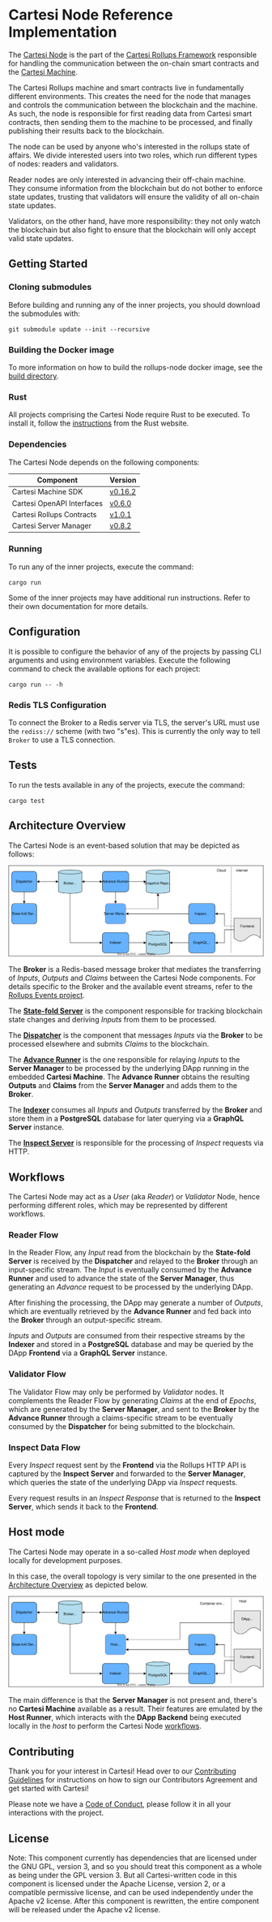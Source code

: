 # Cartesi Node Reference Implementation

The [Cartesi Node](https://docs.cartesi.io/cartesi-rollups/main-concepts/#cartesi-nodes) is the part of the [Cartesi Rollups Framework](https://docs.cartesi.io/cartesi-rollups/overview/) responsible for handling the communication between the on-chain smart contracts and the [Cartesi Machine](https://docs.cartesi.io/machine/intro/).

The Cartesi Rollups machine and smart contracts live in fundamentally different environments.
This creates the need for the node that manages and controls the communication between the blockchain and the machine.
As such, the node is responsible for first reading data from Cartesi smart contracts, then sending them to the machine to be processed, and finally publishing their results back to the blockchain.

The node can be used by anyone who's interested in the rollups state of affairs.
We divide interested users into two roles, which run different types of nodes: readers and validators.

Reader nodes are only interested in advancing their off-chain machine.
They consume information from the blockchain but do not bother to enforce state updates, trusting that validators will ensure the validity of all on-chain state updates.

Validators, on the other hand, have more responsibility: they not only watch the blockchain but also fight to ensure that the blockchain will only accept valid state updates.

## Getting Started

### Cloning submodules

Before building and running any of the inner projects, you should download the submodules with:

```shell
git submodule update --init --recursive
```

### Building the Docker image

To more information on how to build the rollups-node docker image, see the [build directory](./build/README.md).

### Rust

All projects comprising the Cartesi Node require Rust to be executed.
To install it, follow the [instructions](https://www.rust-lang.org/tools/install) from the Rust website.

### Dependencies

The Cartesi Node depends on the following components:

| Component | Version |
|---|---|
| Cartesi Machine SDK | [v0.16.2](https://github.com/cartesi/machine-emulator/releases/tag/v0.16.2) |
| Cartesi OpenAPI Interfaces | [v0.6.0](https://github.com/cartesi/openapi-interfaces/releases/tag/v0.6.0) |
| Cartesi Rollups Contracts | [v1.0.1](https://github.com/cartesi/rollups/releases/tag/v1.0.1) |
| Cartesi Server Manager | [v0.8.2](https://github.com/cartesi/server-manager/releases/tag/v0.8.2) |

### Running

To run any of the inner projects, execute the command:

```shell
cargo run
```

Some of the inner projects may have additional run instructions.
Refer to their own documentation for more details.

## Configuration

It is possible to configure the behavior of any of the projects by passing CLI arguments and using environment variables.
Execute the following command to check the available options for each project:

```shell
cargo run -- -h
```

### Redis TLS Configuration

To connect the Broker to a Redis server via TLS, the server's URL must use the `rediss://` scheme (with two "s"es).
This is currently the only way to tell `Broker` to use a TLS connection.

## Tests

To run the tests available in any of the projects, execute the command:

```shell
cargo test
```

## Architecture Overview

The Cartesi Node is an event-based solution that may be depicted as follows:

![Node architecture diagram](./docs/node-architecture.drawio.svg)

The **Broker** is a Redis-based message broker that mediates the transferring of *Inputs*, *Outputs* and *Claims* between the Cartesi Node components.
For details specific to the Broker and the available event streams, refer to the [Rollups Events project](./offchain/rollups-events/README.md).

The [**State-fold Server**](./offchain/state-server/README.md) is the component responsible for tracking blockchain state changes and deriving *Inputs* from them to be processed.

The [**Dispatcher**](./offchain/dispatcher/README.md) is the component that messages *Inputs* via the **Broker** to be processed elsewhere and submits *Claims* to the blockchain.

The [**Advance Runner**](./offchain/advance-runner/README.md) is the one responsible for relaying *Inputs* to the **Server Manager** to be processed by the underlying DApp running in the embedded **Cartesi Machine**.
The **Advance Runner** obtains the resulting **Outputs** and **Claims** from the **Server Manager** and adds them to the **Broker**.

The [**Indexer**](./offchain/indexer/README.md) consumes all *Inputs* and *Outputs* transferred by the **Broker** and store them in a **PostgreSQL** database for later querying via a **GraphQL Server** instance.

The [**Inspect Server**](./offchain/inspect-server/README.md) is responsible for the processing of *Inspect* requests via HTTP.

## Workflows

The Cartesi Node may act as a *User* (aka *Reader*) or *Validator* Node, hence performing different roles, which may be represented by different workflows.

### Reader Flow

In the Reader Flow, any *Input* read from the blockchain by the **State-fold Server** is received by the **Dispatcher** and relayed to the **Broker** through an input-specific stream.
The *Input* is eventually consumed by the **Advance Runner** and used to advance the state of the **Server Manager**, thus generating an *Advance* request to be processed by the underlying DApp.

After finishing the processing, the DApp may generate a number of *Outputs*, which are eventually retrieved by the **Advance Runner** and fed back into the **Broker** through an output-specific stream.

*Inputs* and *Outputs* are consumed from their respective streams by the **Indexer** and stored in a **PostgreSQL** database and may be queried by the DApp **Frontend** via a **GraphQL Server** instance.

### Validator Flow

The Validator Flow may only be performed by *Validator* nodes.
It complements the Reader Flow by generating *Claims* at the end of *Epochs*, which are generated by the **Server Manager**, and sent to the **Broker** by the **Advance Runner** through a claims-specific stream to be eventually consumed by the **Dispatcher** for being submitted to the blockchain.

### Inspect Data Flow

Every *Inspect* request sent by the **Frontend** via the Rollups HTTP API is captured by the **Inspect Server** and forwarded to the **Server Manager**, which queries the state of the underlying DApp via *Inspect* requests.

Every request results in an *Inspect Response* that is returned to the **Inspect Server**, which sends it back to the **Frontend**.

## Host mode

The Cartesi Node may operate in a so-called *Host mode* when deployed locally for development purposes.

In this case, the overall topology is very similar to the one presented in the [Architecture Overview](#architecture-overview) as depicted below.

![Host mode architecture diagram](./docs/host-architecture.drawio.svg)

The main difference is that the **Server Manager** is not present and, there's no **Cartesi Machine** available as a result.
Their features are emulated by the **Host Runner**, which interacts with the **DApp Backend** being executed locally in the *host* to perform the Cartesi Node [workflows](#workflows).

## Contributing

Thank you for your interest in Cartesi! Head over to our [Contributing Guidelines](CONTRIBUTING.md) for instructions on how to sign our Contributors Agreement and get started with Cartesi!

Please note we have a [Code of Conduct](CODE_OF_CONDUCT.md), please follow it in all your interactions with the project.

## License

Note: This component currently has dependencies that are licensed under the GNU GPL, version 3, and so you should treat this component as a whole as being under the GPL version 3. But all Cartesi-written code in this component is licensed under the Apache License, version 2, or a compatible permissive license, and can be used independently under the Apache v2 license. After this component is rewritten, the entire component will be released under the Apache v2 license.
